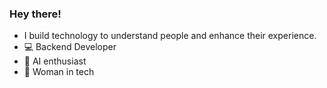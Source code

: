 ### Hey there!

- I build technology to understand people and enhance their experience.
- :computer: Backend Developer
- 🤖 AI enthusiast
- :muscle: Woman in tech


